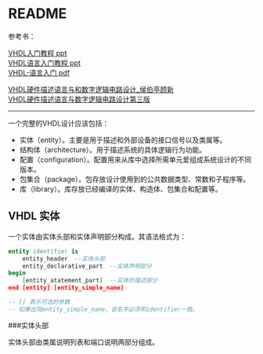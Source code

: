 <!-- README.md --- 
;; 
;; Description: 
;; Author: Hongyi Wu(吴鸿毅)
;; Email: wuhongyi@qq.com 
;; Created: 五 7月 28 16:36:00 2017 (+0800)
;; Last-Updated: 日 8月 13 19:41:56 2017 (+0800)
;;           By: Hongyi Wu(吴鸿毅)
;;     Update #: 5
;; URL: http://wuhongyi.cn -->

# README

参考书：

[VHDL入门教程 ppt](http://wuhongyi.cn/VHDLNote/pdf/VHDL/VHDL入门教程.ppt)  
[VHDL语言入门教程 ppt](http://wuhongyi.cn/VHDLNote/pdf/VHDL/VHDL语言入门教程.ppt)  
[VHDL-语言入门 pdf](http://wuhongyi.cn/VHDLNote/pdf/VHDL/VHDL-语言入门.pdf)


[VHDL硬件描述语言与和数字逻辑电路设计_侯伯亭顾新](http://wuhongyi.cn/VHDLNote/pdf/VHDL/VHDL硬件描述语言与和数字逻辑电路设计_侯伯亭顾新.pdf)  
[VHDL硬件描述语言与数字逻辑电路设计第三版](http://wuhongyi.cn/VHDLNote/pdf/VHDL/VHDL硬件描述语言与数字逻辑电路设计第三版.pdf)

----

一个完整的VHDL设计应该包括：
- 实体（entity）。主要是用于描述和外部设备的接口信号以及类属等。
- 结构体（architecture）。用于描述系统的具体逻辑行为功能。
- 配置（configuration）。配置用来从库中选择所需单元爱组成系统设计的不同版本。
- 包集合（package）。包存放设计使用到的公共数据类型、常数和子程序等。
- 库（library）。库存放已经编译的实体、构造体、包集合和配置等。


## VHDL 实体

一个实体由实体头部和实体声明部分构成。其语法格式为：

```vhdl
entity identifier is
	entity_header  --实体头部
	entity_declarative_part  --实体声明部分
begin
	[entity_atatement_part]  --实体的描述部分
end [entity] [entity_simple_name]

-- [] 表示可选的参数
-- 如果出现entity_simple_name，该名字必须和identifier一致。
```


###实体头部

实体头部由类属说明列表和端口说明两部分组成。








<!-- README.md ends here -->
